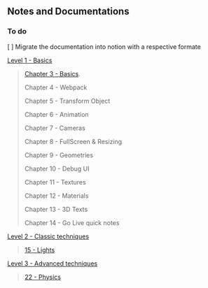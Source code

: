 ## Notes and Documentations

### To do
[ ] Migrate the documentation into notion with a respective formate

[Level 1 - Basics](./Level%201/README.md)

> [Chapter 3 - Basics](./Level%201/README.md#00-basics).
> 
> Chapter 4 - Webpack
> 
> Chapter 5 - Transform Object
> 
> Chapter 6 - Animation
> 
> Chapter 7 - Cameras
> 
> Chapter 8 - FullScreen & Resizing
> 
> Chapter 9 - Geometries
> 
> Chapter 10 - Debug UI
> 
> Chapter 11 - Textures
> 
> Chapter 12 - Materials
> 
> Chapter 13 - 3D Texts
> 
> Chapter 14 - Go Live quick notes

[Level 2 - Classic techniques](./Level%202/README.md)

> [15 - Lights](./Level%202/README.md#15)

[Level 3 - Advanced techniques](./Level-3/README.md#lvl3)
> [22 - Physics](./Level-3/README.md#22)


